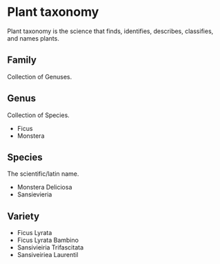 ﻿# Plant taxonomy
Plant taxonomy is the science that finds, identifies, describes, classifies, and names plants.

## Family
Collection of Genuses.

## Genus
Collection of Species.
- Ficus
- Monstera

## Species
The scientific/latin name.
- Monstera Deliciosa
- Sansievieria

## Variety
- Ficus Lyrata
- Ficus Lyrata Bambino
- Sansivieiria Trifascitata
- Sansiveiriea Laurentil